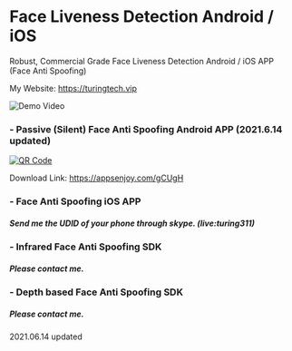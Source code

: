 # Face Liveness Detection Android / iOS
Robust, Commercial Grade Face Liveness Detection Android / iOS APP (Face Anti Spoofing)

My Website: https://turingtech.vip

![Demo Video](https://raw.githubusercontent.com/Nikit333/Face-Anti-Spoofing-Android-iOS/main/2.gif)

### - Passive (Silent) Face Anti Spoofing Android APP  (2021.6.14 updated)
[![QR Code](https://chart.googleapis.com/chart?chs=150&cht=qr&chl=https://appsenjoy.com/gCUgH&choe=UTF-8&chld=|0)](https://appsenjoy.com/gCUgH)

Download Link: https://appsenjoy.com/gCUgH

### - Face Anti Spoofing iOS APP
##### Send me the UDID of your phone through skype. (live:turing311)

### - Infrared Face Anti Spoofing SDK
##### Please contact me.

### - Depth based Face Anti Spoofing SDK
##### Please contact me.

2021.06.14 updated
